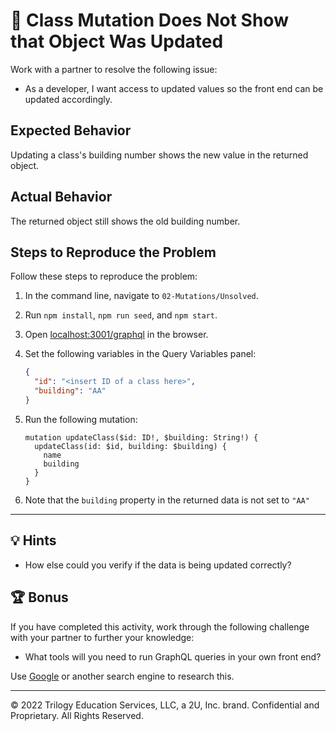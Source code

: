 # 🐛 Class Mutation Does Not Show that Object Was Updated

Work with a partner to resolve the following issue:

* As a developer, I want access to updated values so the front end can be updated accordingly.

## Expected Behavior

Updating a class's building number shows the new value in the returned object.

## Actual Behavior

The returned object still shows the old building number.

## Steps to Reproduce the Problem

Follow these steps to reproduce the problem:

1. In the command line, navigate to `02-Mutations/Unsolved`.

2. Run `npm install`, `npm run seed`, and `npm start`.

3. Open <localhost:3001/graphql> in the browser.

4. Set the following variables in the Query Variables panel:

    ```json
    {
      "id": "<insert ID of a class here>",
      "building": "AA"
    }
    ```

5. Run the following mutation:

    ```gql
    mutation updateClass($id: ID!, $building: String!) {
      updateClass(id: $id, building: $building) {
        name
        building
      }
    }
    ```

6. Note that the `building` property in the returned data is not set to `"AA"`

---

## 💡 Hints

* How else could you verify if the data is being updated correctly?

## 🏆 Bonus

If you have completed this activity, work through the following challenge with your partner to further your knowledge:

* What tools will you need to run GraphQL queries in your own front end?

Use [Google](https://www.google.com) or another search engine to research this.

---
© 2022 Trilogy Education Services, LLC, a 2U, Inc. brand. Confidential and Proprietary. All Rights Reserved.
